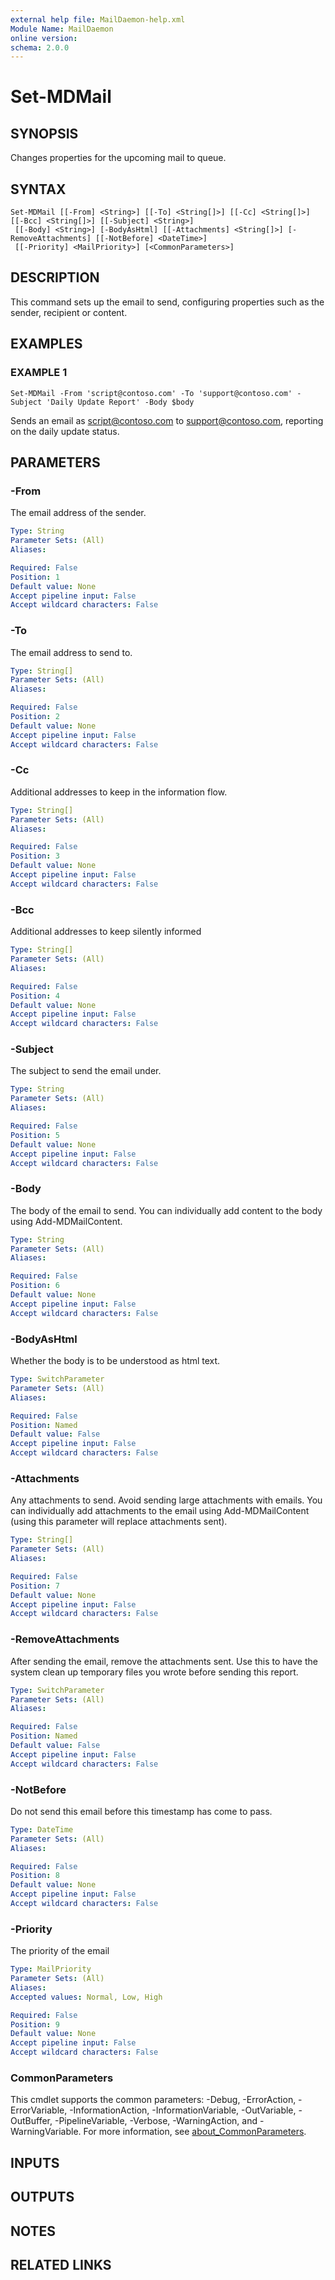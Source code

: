 ```yaml
---
external help file: MailDaemon-help.xml
Module Name: MailDaemon
online version:
schema: 2.0.0
---
```


# Set-MDMail

## SYNOPSIS
Changes properties for the upcoming mail to queue.

## SYNTAX

```
Set-MDMail [[-From] <String>] [[-To] <String[]>] [[-Cc] <String[]>] [[-Bcc] <String[]>] [[-Subject] <String>]
 [[-Body] <String>] [-BodyAsHtml] [[-Attachments] <String[]>] [-RemoveAttachments] [[-NotBefore] <DateTime>]
 [[-Priority] <MailPriority>] [<CommonParameters>]
```

## DESCRIPTION
This command sets up the email to send, configuring properties such as the sender, recipient or content.

## EXAMPLES

### EXAMPLE 1
```
Set-MDMail -From 'script@contoso.com' -To 'support@contoso.com' -Subject 'Daily Update Report' -Body $body
```

Sends an email as script@contoso.com to support@contoso.com, reporting on the daily update status.

## PARAMETERS

### -From
The email address of the sender.

```yaml
Type: String
Parameter Sets: (All)
Aliases:

Required: False
Position: 1
Default value: None
Accept pipeline input: False
Accept wildcard characters: False
```

### -To
The email address to send to.

```yaml
Type: String[]
Parameter Sets: (All)
Aliases:

Required: False
Position: 2
Default value: None
Accept pipeline input: False
Accept wildcard characters: False
```

### -Cc
Additional addresses to keep in the information flow.

```yaml
Type: String[]
Parameter Sets: (All)
Aliases:

Required: False
Position: 3
Default value: None
Accept pipeline input: False
Accept wildcard characters: False
```

### -Bcc
Additional addresses to keep silently informed

```yaml
Type: String[]
Parameter Sets: (All)
Aliases:

Required: False
Position: 4
Default value: None
Accept pipeline input: False
Accept wildcard characters: False
```

### -Subject
The subject to send the email under.

```yaml
Type: String
Parameter Sets: (All)
Aliases:

Required: False
Position: 5
Default value: None
Accept pipeline input: False
Accept wildcard characters: False
```

### -Body
The body of the email to send.
You can individually add content to the body using Add-MDMailContent.

```yaml
Type: String
Parameter Sets: (All)
Aliases:

Required: False
Position: 6
Default value: None
Accept pipeline input: False
Accept wildcard characters: False
```

### -BodyAsHtml
Whether the body is to be understood as html text.

```yaml
Type: SwitchParameter
Parameter Sets: (All)
Aliases:

Required: False
Position: Named
Default value: False
Accept pipeline input: False
Accept wildcard characters: False
```

### -Attachments
Any attachments to send.
Avoid sending large attachments with emails.
You can individually add attachments to the email using Add-MDMailContent (using this parameter will replace attachments sent).

```yaml
Type: String[]
Parameter Sets: (All)
Aliases:

Required: False
Position: 7
Default value: None
Accept pipeline input: False
Accept wildcard characters: False
```

### -RemoveAttachments
After sending the email, remove the attachments sent.
Use this to have the system clean up temporary files you wrote before sending this report.

```yaml
Type: SwitchParameter
Parameter Sets: (All)
Aliases:

Required: False
Position: Named
Default value: False
Accept pipeline input: False
Accept wildcard characters: False
```

### -NotBefore
Do not send this email before this timestamp has come to pass.

```yaml
Type: DateTime
Parameter Sets: (All)
Aliases:

Required: False
Position: 8
Default value: None
Accept pipeline input: False
Accept wildcard characters: False
```

### -Priority
The priority of the email

```yaml
Type: MailPriority
Parameter Sets: (All)
Aliases:
Accepted values: Normal, Low, High

Required: False
Position: 9
Default value: None
Accept pipeline input: False
Accept wildcard characters: False
```

### CommonParameters
This cmdlet supports the common parameters: -Debug, -ErrorAction, -ErrorVariable, -InformationAction, -InformationVariable, -OutVariable, -OutBuffer, -PipelineVariable, -Verbose, -WarningAction, and -WarningVariable. For more information, see [about_CommonParameters](http://go.microsoft.com/fwlink/?LinkID=113216).

## INPUTS

## OUTPUTS

## NOTES

## RELATED LINKS

